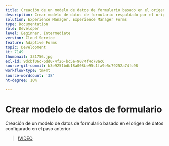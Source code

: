```yaml
---
title: Creación de un modelo de datos de formulario basado en el origen de datos de Salesforce
description: Crear modelo de datos de formulario respaldado por el origen de datos RESTful
solution: Experience Manager, Experience Manager Forms
type: Documentation
role: Developer
level: Beginner, Intermediate
version: Cloud Service
feature: Adaptive Forms
topic: Development
kt: 7149
thumbnail: 331756.jpg
exl-id: 9dcbf06c-6dd0-4f26-bc5e-9074f4c78ac6
source-git-commit: b3e9251bdb18a008be95c1fa9e5c79252a74fc98
workflow-type: tm+mt
source-wordcount: '38'
ht-degree: 10%

---
```


# Crear modelo de datos de formulario

Creación de un modelo de datos de formulario basado en el origen de datos configurado en el paso anterior

>[!VIDEO](https://video.tv.adobe.com/v/331756?quality=12&learn=on)
